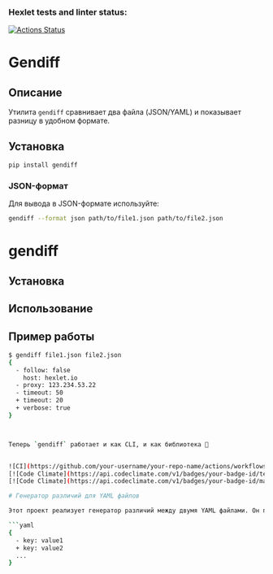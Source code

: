 ### Hexlet tests and linter status:
[![Actions Status](https://github.com/azamuzapbar0808/python-project-50/actions/workflows/hexlet-check.yml/badge.svg)](https://github.com/azamuzapbar0808/python-project-50/actions)

# Gendiff

## Описание  
Утилита `gendiff` сравнивает два файла (JSON/YAML) и показывает разницу в удобном формате.

## Установка  
```sh
pip install gendiff
```

### JSON-формат

Для вывода в JSON-формате используйте:

```bash
gendiff --format json path/to/file1.json path/to/file2.json
```

# gendiff

## Установка


## Использование


## Пример работы
```bash
$ gendiff file1.json file2.json
{
  - follow: false
    host: hexlet.io
  - proxy: 123.234.53.22
  - timeout: 50
  + timeout: 20
  + verbose: true
}



Теперь `gendiff` работает и как CLI, и как библиотека 🚀


![CI](https://github.com/your-username/your-repo-name/actions/workflows/ci.yml/badge.svg)
[![Code Climate](https://api.codeclimate.com/v1/badges/your-badge-id/test_coverage.svg)](https://codeclimate.com/github/your-username/your-repo-name/test_coverage)
[![Code Climate](https://api.codeclimate.com/v1/badges/your-badge-id/maintainability.svg)](https://codeclimate.com/github/your-username/your-repo-name/maintainability)

# Генератор различий для YAML файлов

Этот проект реализует генератор различий между двумя YAML файлами. Он позволяет сравнивать два файла и отображать различия в виде списка изменений в формате:

```yaml
{
  - key: value1
  + key: value2
  ...
}

